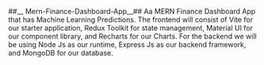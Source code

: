 ##__ Mern-Finance-Dashboard-App__##
Aa MERN Finance Dashboard App that has Machine Learning Predictions. 
The frontend will consist of Vite for our starter application, Redux Toolkit for state management, Material UI for our component library, and Recharts for our Charts.
For the backend we will be using Node Js as our runtime, Express Js as our backend framework, and MongoDB for our database.

